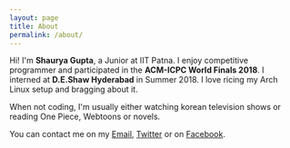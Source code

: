```yaml
---
layout: page
title: About
permalink: /about/
---
```


Hi! I'm **Shaurya Gupta**, a Junior at IIT Patna. I enjoy competitive programmer and participated in the **ACM-ICPC World Finals 2018**. I interned at **D.E.Shaw Hyderabad** in Summer 2018. I love ricing my Arch Linux setup and bragging about it. 

When not coding, I'm usually either watching korean television shows or reading One Piece, Webtoons or novels.

You can contact me on my [Email](mailto:shauryab98@outlook.com), [Twitter](https://twitter.com/SureYeaah) or on [Facebook](https://www.facebook.com/SureYeaah).
